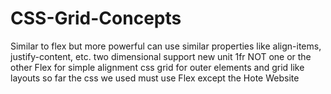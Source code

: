 # CSS-Grid-Concepts
Similar to flex but more powerful
can use similar properties like align-items, justify-content, etc. 
two dimensional support 
new unit 1fr 
NOT one or the other
Flex for simple alignment
css grid for outer elements and grid like layouts
so far the css we used must use Flex except the Hote Website
